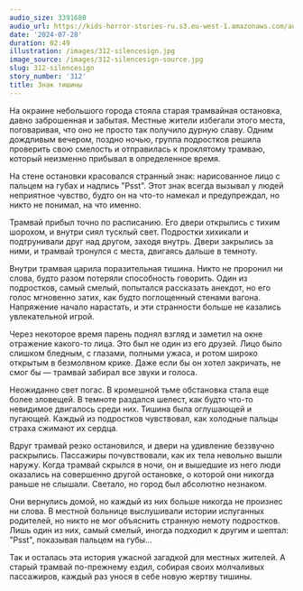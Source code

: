 ```yaml
---
audio_size: 3391680
audio_url: https://kids-horror-stories-ru.s3.eu-west-1.amazonaws.com/audio/312-silencesign.mp3
date: '2024-07-28'
duration: 02:49
illustration: /images/312-silencesign.jpg
image_source: /images/312-silencesign-source.jpg
slug: 312-silencesign
story_number: '312'
title: Знак тишины
---
```


На окраине небольшого города стояла старая трамвайная остановка, давно заброшенная и забытая. Местные жители избегали этого места, поговаривая, что оно не просто так получило дурную славу. Одним дождливым вечером, поздно ночью, группа подростков решила проверить свою смелость и отправилась к проклятому трамваю, который неизменно прибывал в определенное время.

На стене остановки красовался странный знак: нарисованное лицо с пальцем на губах и надпись "Psst". Этот знак всегда вызывал у людей неприятное чувство, будто он на что-то намекал и предупреждал, но никто не понимал, на что именно.

Трамвай прибыл точно по расписанию. Его двери открылись с тихим шорохом, и внутри сиял тусклый свет. Подростки хихикали и подтрунивали друг над другом, заходя внутрь. Двери закрылись за ними, и трамвай тронулся с места, двигаясь дальше в темноту.

Внутри трамвая царила поразительная тишина. Никто не проронил ни слова, будто разом потеряли способность говорить. Один из подростков, самый смелый, попытался рассказать анекдот, но его голос мгновенно затих, как будто поглощенный стенами вагона. Напряжение начало нарастать, и эти странности больше не казались увлекательной игрой.

Через некоторое время парень поднял взгляд и заметил на окне отражение какого-то лица. Это был не один из его друзей. Лицо было слишком бледным, с глазами, полными ужаса, и ротом широко открытым в безмолвном крике. Даже если бы он хотел закричать, не смог бы — трамвай забирал все звуки и голоса.

Неожиданно свет погас. В кромешной тьме обстановка стала еще более зловещей. В темноте раздался шелест, как будто что-то невидимое двигалось среди них. Тишина была оглушающей и пугающей. Каждый из подростков чувствовал, как холодные пальцы страха сжимают их сердца.

Вдруг трамвай резко остановился, и двери на удивление беззвучно раскрылись. Пассажиры почувствовали, как их тела невольно вышли наружу. Когда трамвай скрылся в ночи, он и вышедшие из него люди оказались на совершенно другой остановке, о которой они никогда раньше не слышали. Светало, но город был абсолютно незнаком.

Они вернулись домой, но каждый из них больше никогда не произнес ни слова. В местной больнице выслушивали истории испуганных родителей, но никто не мог объяснить странную немоту подростков. Лишь один из них, самый смелый, иногда подходил к другим и шептал: "Psst", показывая пальцем на губы...

Так и осталась эта история ужасной загадкой для местных жителей. А старый трамвай по-прежнему ездил, собирая своих молчаливых пассажиров, каждый раз унося в себе новую жертву тишины.
